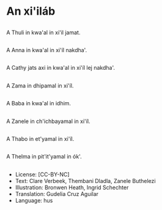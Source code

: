 # An xi'iláb

##
A Thuli in kwa'al in xi'il jamat.

##
A Anna in kwa'al in xi'íl nakdha'.

##
A Cathy jats axi in kwa'al in xi'íl lej nakdha'.

##
A Zama in dhipamal in xi'íl.

##
A Baba in kwa'al in idhim.

##
A Zanele in ch'ichbayamal in xi'íl.

##
A Thabo in et'yamal in xi'íl.

##
A Thelma in pit'it'yamal in ók'.

##
* License: [CC-BY-NC]
* Text: Clare Verbeek, Thembani Dladla, Zanele Buthelezi
* Illustration: Bronwen Heath, Ingrid Schechter
* Translation: Gudelia Cruz Aguilar
* Language: hus
